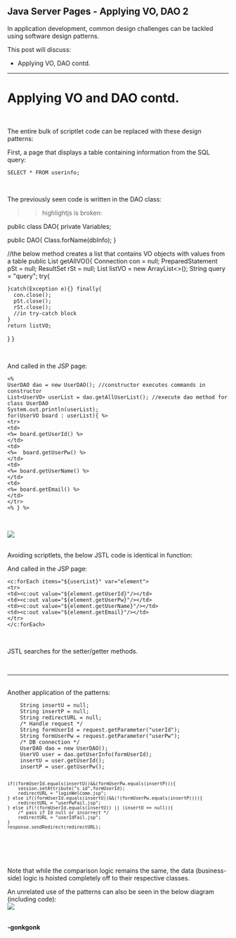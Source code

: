## Java Server Pages - Applying VO, DAO 2

In application development, common design challenges can be tackled using software design patterns.

This post will discuss:
* Applying VO, DAO contd.

---

# Applying VO and DAO contd.
<br>

The entire bulk of scriptlet code can be replaced with these design patterns:

First, a page that displays a table containing information from the SQL query:
<pre><code class="language-sql">SELECT * FROM userinfo;
</code></pre><br>

The previously seen code is written in the DAO class:
>>highlightjs is broken:

public class DAO{
  private Variables;

  public DAO{
    Class.forName(dbInfo);
  }

  //the below method creates a list that contains VO objects with values from a table
  public List<VO> getAllVO(){
    Connection con = null;
    PreparedStatement pSt = null;
    ResultSet rSt = null;
    List<VO> listVO = new ArrayList<>();
    String query = "query";
    try{

    }catch(Exception e){} finally{
      con.close();
      pSt.close();
      rSt.close();
      //in try-catch block
    }
    return listVO;
  }
}


<br>

And called in the JSP page:
<pre><code class="language-java">&lt;%
UserDAO dao = new UserDAO(); //constructor executes commands in constructor
List&lt;UserVO&gt; userList = dao.getAllUserList(); //execute dao method for class UserDAO
System.out.println(userList);
for(UserVO board : userList){ %&gt;
&lt;tr&gt;
&lt;td&gt;
&lt;%= board.getUserId() %&gt;
&lt;/td&gt;
&lt;td&gt;
&lt;%=  board.getUserPw() %&gt;
&lt;/td&gt;
&lt;td&gt;
&lt;%= board.getUserName() %&gt;
&lt;/td&gt;
&lt;td&gt;
&lt;%= board.getEmail() %&gt;
&lt;/td&gt;
&lt;/tr&gt;
&lt;% } %&gt;
</code></pre>
<br>

<img src="https://raw.githubusercontent.com/gonkmetrics/gonkmetrics.github.io/main/_posts/_img/jsp4.png" style="display: block; margin-left: auto; margin-right: auto;"><br>

Avoiding scriptlets, the below JSTL code is identical in function:
</code></pre>
<br>

And called in the JSP page:
<pre><code class="language-xml">&lt;c:forEach items=&quot;${userList}&quot; var=&quot;element&quot;&gt;
&lt;tr&gt;
&lt;td&gt;&lt;c:out value=&quot;${element.getUserId}&quot;/&gt;&lt;/td&gt;
&lt;td&gt;&lt;c:out value=&quot;${element.getUserPw}&quot;/&gt;&lt;/td&gt;
&lt;td&gt;&lt;c:out value=&quot;${element.getUserName}&quot;/&gt;&lt;/td&gt;
&lt;td&gt;&lt;c:out value=&quot;${element.getEmail}&quot;/&gt;&lt;/td&gt;
&lt;/tr&gt;
&lt;/c:forEach&gt;
</code></pre>
<br>

JSTL searches for the setter/getter methods.

<br>

___
<br>
Another application of the patterns:
<pre><code class="language-java">    String insertU = null;
    String insertP = null;
    String redirectURL = null;
	/* Handle request */
    String formUserId = request.getParameter("userId");
    String formUserPw = request.getParameter("userPw");
    /* DB connection */
	UserDAO dao = new UserDAO();
    UserVO user = dao.getUserInfo(formUserId);
    insertU = user.getUserId();
    insertP = user.getUserPw();

    if((formUserId.equals(insertU))&&(formUserPw.equals(insertP))){
    	session.setAttribute("s_id",formUserId);
    	redirectURL = "loginWelcome.jsp";
    } else if((formUserId.equals(insertU))&&(!(formUserPw.equals(insertP)))){
    	redirectURL = "userPwFail.jsp";
    } else if(!(formUserId.equals(insertU)) || (insertU == null)){
    	/* pass if Id null or incorrect */
    	redirectURL = "userIdFail.jsp";
    }
    response.sendRedirect(redirectURL);
</code></pre>
<br>

Note that while the comparison logic remains the same, the data (business-side) logic is hoisted completely off to their respective classes.
<br>

An unrelated use of the patterns can also be seen in the below diagram (including code):
<img src="https://raw.githubusercontent.com/gonkmetrics/gonkmetrics.github.io/main/_posts/_img/jsp5.png" style="display: block; margin-left: auto; margin-right: auto;"><br>


**-gonkgonk**
